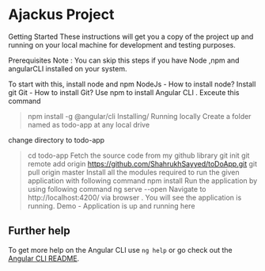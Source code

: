 # Ajackus Project

Getting Started
These instructions will get you a copy of the project up and running on your local machine for development and testing purposes.

Prerequisites
Note : You can skip this steps if you have Node ,npm and angularCLI installed on your system.

To start with this, install node and npm
NodeJs - How to install node?
Install git
Git - How to install Git?
Use npm to install Angular CLI . Exceute this command
>npm install -g @angular/cli
Installing/ Running locally
Create a folder named as todo-app at any local drive

change directory to todo-app

>cd todo-app
Fetch the source code from my github library
>git init
>git remote add origin https://github.com/ShahrukhSayyed/toDoApp.git
>git pull origin master
Install all the modules required to run the given application with following command
>npm install
Run the application by using following command
>ng serve --open
Navigate to http://localhost:4200/ via browser . You will see the application is running.
Demo - Application is up and running here


## Further help

To get more help on the Angular CLI use `ng help` or go check out the [Angular CLI README](https://github.com/angular/angular-cli/blob/master/README.md).
